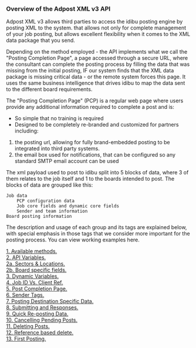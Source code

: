 ### **Overview of the Adpost XML v3 API**

Adpost XML v3 allows third parties to access the idibu posting engine by posting XML to the system.
that allows not only for complete management of your job posting, but allows excellent flexibility when it comes to the XML data package that you send.

Depending on the method employed - the API implements what we call the "Posting Completion Page", a page accessed through a secure URL, where the consultant can complete the posting process by filling the data that was missing from the initial posting, IF our system finds that the XML data package is missing critical data - or the remote system forces this page. It uses the same business intelligence that drives idibu to map the data sent to the different board requirements.

The "Posting Completion Page" (PCP) is a regular web page where users provide any additional information required to complete a post and is:

- So simple that no training is required
- Designed to be completely re-branded and customized for partners including:
1. the posting url, allowing for fully brand-embedded posting to be integrated into third party systems.
2. the email box used for notifications, that can be configured so any standard SMTP email account can be used

The xml payload used to post to idibu split into 5 blocks of data, where 3 of them relates to the job itself and 1 to the boards intended to post. The blocks of data are grouped like this:

    Job data
        PCP configuration data
        Job core fields and dynamic core fields
        Sender and team information
    Board posting information

The description and usage of each group and its tags are explained below, with special emphasis in those tags that we consider more important for the posting process. You can view working examples here.

<a href="https://github.com/oneworldmarket/idibu-api/blob/master/api-v3/methods.md">1. Available methods.</a><br>
<a href="https://github.com/oneworldmarket/idibu-api/blob/master/api-v3/vars.md">2. API Variables.</a><br>
<a href="https://github.com/oneworldmarket/idibu-api/blob/master/api-v3/Sector-and-locations.md">2a. Sectors & Locations.</a><br>
<a href="https://github.com/oneworldmarket/idibu-api/blob/master/api-v3/spec-data.md">2b. Board specific fields.</a><br>
<a href="https://github.com/oneworldmarket/idibu-api/blob/master/api-v3/dyn-vars.md">3. Dynamic Variables.</a><br>
<a href="https://github.com/oneworldmarket/idibu-api/blob/master/api-v3/jobidvsjobref.md">4. Job ID Vs. Client Ref.</a><br>
<a href="https://github.com/oneworldmarket/idibu-api/blob/master/api-v3/pcp.md">5. Post Completion Page.</a><br>
<a href="https://github.com/oneworldmarket/idibu-api/blob/master/api-v3/sender-tags.md">6. Sender Tags.</a><br>
<a href="https://github.com/oneworldmarket/idibu-api/blob/master/api-v3/spec-data.md">7. Posting Destination Specific Data.</a><br>
<a href="https://github.com/oneworldmarket/idibu-api/blob/master/api-v3/sub-and-resp.md">8. Submitting and Responses.</a><br>
<a href="https://github.com/oneworldmarket/idibu-api/blob/master/api-v3/quick-rep-job.md">9. Quick Re-posting Data.</a><br>
<a href="https://github.com/oneworldmarket/idibu-api/blob/master/api-v3/canceling-pend-posts.md">10. Cancelling Pending Posts.</a><br>
<a href="https://github.com/oneworldmarket/idibu-api/blob/master/api-v3/delet-jobs.md">11. Deleting Posts.</a><br>
<a href="https://github.com/oneworldmarket/idibu-api/blob/master/api-v3/ref-based-delete.md">12. Reference based delete.</a><br>
<a href="https://github.com/oneworldmarket/idibu-api/blob/master/api-v3/first-test-posting.md">13. First Posting.</a><br>
